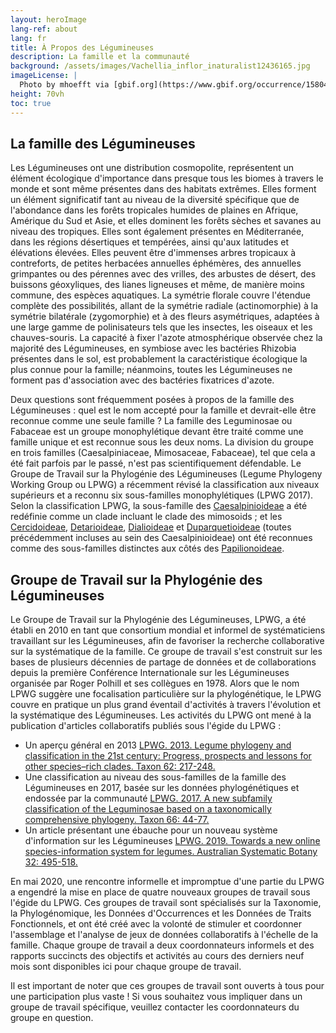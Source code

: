 ```yaml
---
layout: heroImage
lang-ref: about
lang: fr
title: À Propos des Légumineuses 
description: La famille et la communauté
background: /assets/images/Vachellia_inflor_inaturalist12436165.jpg
imageLicense: |
  Photo by mhoefft via [gbif.org](https://www.gbif.org/occurrence/1580487687)
height: 70vh
toc: true
---
```


## La famille des Légumineuses

Les Légumineuses ont une distribution cosmopolite, représentent un élément écologique d'importance dans presque tous les biomes à travers le monde et sont même présentes dans des habitats extrêmes. Elles forment un élément significatif tant au niveau de la diversité spécifique que de l'abondance dans les forêts tropicales humides de plaines en Afrique, Amérique du Sud et Asie, et elles dominent les forêts sèches et savanes au niveau des tropiques. Elles sont également présentes en Méditerranée, dans les régions désertiques et tempérées, ainsi qu'aux latitudes et élévations élevées. Elles peuvent être d'immenses arbres tropicaux à contreforts, de petites herbacées annuelles éphémères, des annuelles grimpantes ou des pérennes avec des vrilles, des arbustes de désert, des buissons géoxyliques, des lianes ligneuses et même, de manière moins commune, des espèces aquatiques. La symétrie florale couvre l'étendue complète des possibilités, allant de la symétrie radiale (actinomorphie) à la symétrie bilatérale (zygomorphie) et à des fleurs asymétriques, adaptées à une large gamme de polinisateurs tels que les insectes, les oiseaux et les chauves-souris. La capacité à fixer l'azote atmosphérique observée chez la majorité des Légumineuses, en symbiose avec les bactéries Rhizobia présentes dans le sol, est probablement la caractéristique écologique la plus connue pour la famille; néanmoins, toutes les Légumineuses ne forment pas d'association avec des bactéries fixatrices d'azote.

Deux questions sont fréquemment posées à propos de la famille des Légumineuses : quel est le nom accepté pour la famille et devrait-elle être reconnue comme une seule famille ? La famille des Leguminosae ou Fabaceae est un groupe monophylétique devant être traité comme une famille unique et est reconnue sous les deux noms. La division du groupe en trois familles (Caesalpiniaceae, Mimosaceae, Fabaceae), tel que cela a été fait parfois par le passé, n'est pas scientifiquement défendable. Le Groupe de Travail sur la Phylogénie des Légumineuses (Legume Phylogeny Working Group ou LPWG) a récemment révisé la classification aux niveaux supérieurs et a reconnu six sous-familles monophylétiques (LPWG 2017). Selon la classification LPWG, la sous-famille des [Caesalpinioideae](https://hp-legume.gbif-staging.org/fr/taxonomy/caesalpinioideae) a été redéfinie comme un clade incluant le clade des mimosoids ; et les [Cercidoideae](https://hp-legume.gbif-staging.org/fr/taxonomy/cercidoideae), [Detarioideae](https://hp-legume.gbif-staging.org/fr/taxonomy/detarioideae), [Dialioideae](https://hp-legume.gbif-staging.org/fr/taxonomy/dialioideae) et [Duparquetioideae](https://hp-legume.gbif-staging.org/fr/taxonomy/Duparquetioideae) (toutes précédemment incluses au sein des Caesalpinioideae) ont été reconnues comme des sous-familles distinctes aux côtés des [Papilionoideae](https://hp-legume.gbif-staging.org/fr/taxonomy/papilionoideae).


## Groupe de Travail sur la Phylogénie des Légumineuses

 Le Groupe de Travail sur la Phylogénie des Légumineuses, LPWG, a été établi en 2010 en tant que consortium mondial et informel de systématiciens travaillant sur les Légumineuses, afin de favoriser la recherche collaborative sur la systématique de la famille. Ce groupe de travail s'est construit sur les bases de plusieurs décennies de partage de données et de collaborations depuis la première Conférence Internationale sur les Légumineuses organisée par Roger Polhill et ses collègues en 1978. Alors que le nom LPWG suggère une focalisation particulière sur la phylogénétique, le LPWG couvre en pratique un plus grand éventail d'activités à travers l'évolution et la systématique des Légumineuses.
 Les activités du LPWG ont mené à la publication d'articles collaboratifs publiés sous l'égide du LPWG :
 
 
*	Un aperçu général en 2013 [LPWG. 2013. Legume phylogeny and classification in the 21st century: Progress, prospects and lessons for other species–rich clades. Taxon 62: 217-248.](https://doi.org/10.12705/622.8)
*	Une classification au niveau des sous-familles de la famille des Légumineuses en 2017, basée sur les données phylogénétiques et endossée par la communauté [LPWG. 2017. A new subfamily classification of the Leguminosae based on a taxonomically comprehensive phylogeny. Taxon 66: 44-77.](https://doi.org/10.12705/661.3)
*	Un article présentant une ébauche pour un nouveau système d'information sur les Légumineuses [LPWG. 2019. Towards a new online species-information system for legumes. Australian Systematic Botany 32: 495-518.](https://doi.org/10.1071/SB19025)

En mai 2020, une rencontre informelle et impromptue d'une partie du LPWG a engendré la mise en place de quatre nouveaux groupes de travail sous l'égide du LPWG. Ces groupes de travail sont spécialisés sur la Taxonomie, la Phylogénomique, les Données d'Occurrences et les Données de Traits Fonctionnels, et ont été créé avec la volonté de stimuler et coordonner l'assemblage et l'analyse de jeux de données collaboratifs à l'échelle de la famille. Chaque groupe de travail a deux coordonnateurs informels et des rapports succincts des objectifs et activités au cours des derniers neuf mois sont disponibles ici pour chaque groupe de travail.

Il est important de noter que ces groupes de travail sont ouverts à tous pour une participation plus vaste ! Si vous souhaitez vous impliquer dans un groupe de travail spécifique, veuillez contacter les coordonnateurs du groupe en question.



